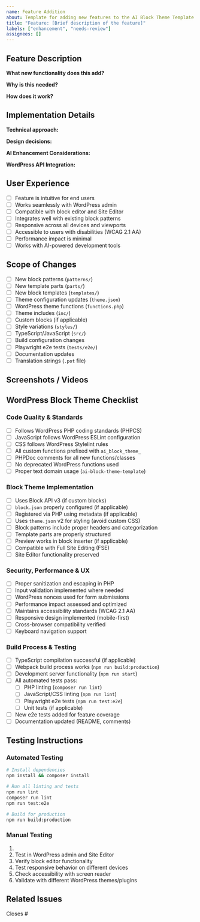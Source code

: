 ```yaml
---
name: Feature Addition
about: Template for adding new features to the AI Block Theme Template
title: "Feature: [Brief description of the feature]"
labels: ["enhancement", "needs-review"]
assignees: []
---
```


## Feature Description

**What new functionality does this add?**
<!-- Describe the feature being added -->

**Why is this needed?**
<!-- Explain the business case or user need -->

**How does it work?**
<!-- Describe how users will interact with this feature -->

## Implementation Details

**Technical approach:**
<!-- Explain the technical implementation -->

**Design decisions:**
<!-- Justify key architectural choices -->

**AI Enhancement Considerations:**
<!-- How does this feature leverage or integrate with AI capabilities? -->

**WordPress API Integration:**
<!-- Which WordPress APIs, hooks, or filters are used? -->

## User Experience

- [ ] Feature is intuitive for end users
- [ ] Works seamlessly with WordPress admin
- [ ] Compatible with block editor and Site Editor
- [ ] Integrates well with existing block patterns
- [ ] Responsive across all devices and viewports
- [ ] Accessible to users with disabilities (WCAG 2.1 AA)
- [ ] Performance impact is minimal
- [ ] Works with AI-powered development tools

## Scope of Changes

- [ ] New block patterns (`patterns/`)
- [ ] New template parts (`parts/`)
- [ ] New block templates (`templates/`)
- [ ] Theme configuration updates (`theme.json`)
- [ ] WordPress theme functions (`functions.php`)
- [ ] Theme includes (`inc/`)
- [ ] Custom blocks (if applicable)
- [ ] Style variations (`styles/`)
- [ ] TypeScript/JavaScript (`src/`)
- [ ] Build configuration changes
- [ ] Playwright e2e tests (`tests/e2e/`)
- [ ] Documentation updates
- [ ] Translation strings (`.pot` file)

## Screenshots / Videos

<!-- Include screenshots or videos demonstrating the new feature -->

## WordPress Block Theme Checklist

### Code Quality & Standards

- [ ] Follows WordPress PHP coding standards (PHPCS)
- [ ] JavaScript follows WordPress ESLint configuration
- [ ] CSS follows WordPress Stylelint rules
- [ ] All custom functions prefixed with `ai_block_theme_`
- [ ] PHPDoc comments for all new functions/classes
- [ ] No deprecated WordPress functions used
- [ ] Proper text domain usage (`ai-block-theme-template`)

### Block Theme Implementation

- [ ] Uses Block API v3 (if custom blocks)
- [ ] `block.json` properly configured (if applicable)
- [ ] Registered via PHP using metadata (if applicable)
- [ ] Uses `theme.json` v2 for styling (avoid custom CSS)
- [ ] Block patterns include proper headers and categorization
- [ ] Template parts are properly structured
- [ ] Preview works in block inserter (if applicable)
- [ ] Compatible with Full Site Editing (FSE)
- [ ] Site Editor functionality preserved

### Security, Performance & UX

- [ ] Proper sanitization and escaping in PHP
- [ ] Input validation implemented where needed
- [ ] WordPress nonces used for form submissions
- [ ] Performance impact assessed and optimized
- [ ] Maintains accessibility standards (WCAG 2.1 AA)
- [ ] Responsive design implemented (mobile-first)
- [ ] Cross-browser compatibility verified
- [ ] Keyboard navigation support

### Build Process & Testing

- [ ] TypeScript compilation successful (if applicable)
- [ ] Webpack build process works (`npm run build:production`)
- [ ] Development server functionality (`npm run start`)
- [ ] All automated tests pass:
  - [ ] PHP linting (`composer run lint`)
  - [ ] JavaScript/CSS linting (`npm run lint`)
  - [ ] Playwright e2e tests (`npm run test:e2e`)
  - [ ] Unit tests (if applicable)
- [ ] New e2e tests added for feature coverage
- [ ] Documentation updated (README, comments)

## Testing Instructions

### Automated Testing

```bash
# Install dependencies
npm install && composer install

# Run all linting and tests
npm run lint
composer run lint
npm run test:e2e

# Build for production
npm run build:production
```

### Manual Testing

1. <!-- Step-by-step instructions for testing the feature -->
2. Test in WordPress admin and Site Editor
3. Verify block editor functionality
4. Test responsive behavior on different devices
5. Check accessibility with screen reader
6. Validate with different WordPress themes/plugins

## Related Issues

Closes #<!-- issue number -->
